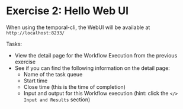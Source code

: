 # Exercise 2: Hello Web UI

When using the temporal-cli, the WebUI will be available at `http://localhost:8233/`

Tasks:

- View the detail page for the Workflow Execution from the previous exercise
- See if you can find the following information on the detail page:
  - Name of the task queue
  - Start time
  - Close time (this is the time of completion)
  - Input and output for this Workflow execution (hint: click the `</> Input and Results` section)
